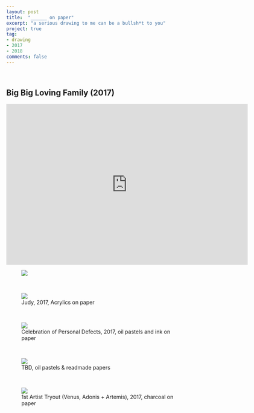```yaml
---
layout: post
title:  "______ on paper"
excerpt: "a serious drawing to me can be a bullsh*t to you"
project: true
tag:
- drawing
- 2017
- 2018
comments: false
---
```

<br>

## Big Big Loving Family (2017)

<iframe src="https://player.vimeo.com/video/265790989" width="640" height="427" frameborder="0" webkitallowfullscreen mozallowfullscreen allowfullscreen></iframe>
<br>

<figure>
	<a href="https://drive.google.com/uc?id=1r8JiBVmZYMHEH7SiKQ9P_lQRA_bSl_YL" class="image-popup"><img src="https://drive.google.com/uc?id=1r8JiBVmZYMHEH7SiKQ9P_lQRA_bSl_YL"></a>
</figure>
<br>
<figure>
	<a href="https://drive.google.com/uc?id=1Tnaq2tUOFdddCzrIKsNuwVfkttteb2KI" class="image-popup"><img src="https://drive.google.com/uc?id=1Tnaq2tUOFdddCzrIKsNuwVfkttteb2KI"></a>
	<figcaption> Judy, 2017, Acrylics on paper </figcaption>
</figure>
<br>

<figure>
	<a href="https://drive.google.com/uc?id=19b1tV_HFELguoRo5THx9aObCcJ9vnZu0" class="image-popup"><img src="https://drive.google.com/uc?id=19b1tV_HFELguoRo5THx9aObCcJ9vnZu0"></a>
	<figcaption> Celebration of Personal Defects, 2017, oil pastels and ink on paper </figcaption>
</figure>
<br>

<figure>
	<a href="https://drive.google.com/uc?id=1DEA2JtBq20TAsWFqyCZGqY3yZm5ipfXN" class="image-popup"><img src="https://drive.google.com/uc?id=1DEA2JtBq20TAsWFqyCZGqY3yZm5ipfXN"></a>
	<figcaption> TBD, oil pastels & readmade papers </figcaption>
</figure>

<br>

<figure>
	<a href="https://drive.google.com/uc?id=14KUYwf_ycME7c6OCvMEhse7nLKKbATxy" class="image-popup"><img src="https://drive.google.com/uc?id=14KUYwf_ycME7c6OCvMEhse7nLKKbATxy"></a>
	<figcaption> 1st Artist Tryout (Venus, Adonis + Artemis), 2017, charcoal on paper </figcaption>
</figure>
